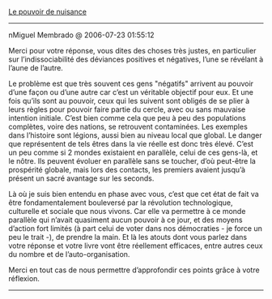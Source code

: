 [Le pouvoir de nuisance](../../../2006/7/le-pouvoir-de-nuisance.md)

---
nMiguel Membrado @ 2006-07-23 01:55:12

Merci pour votre réponse, vous dites des choses très justes, en particulier sur l’indissociabilité des déviances positives et négatives, l’une se révélant à l’aune de l’autre.

Le problème est que très souvent ces gens "négatifs" arrivent au pouvoir d’une façon ou d’une autre car c’est un véritable objectif pour eux. Et une fois qu’ils sont au pouvoir, ceux qui les suivent sont obligés de se plier à leurs règles pour pouvoir faire partie du cercle, avec ou sans mauvaise intention initiale. C’est bien comme cela que peu à peu des populations complètes, voire des nations, se retrouvent contaminées. Les exemples dans l’histoire sont légions, aussi bien au niveau local que global. Le danger que représentent de tels êtres dans la vie réelle est donc très élevé. C’est un peu comme si 2 mondes existaient en parallèle, celui de ces gens-là, et le nôtre. Ils peuvent évoluer en parallèle sans se toucher, d’où peut-être la prospérité globale, mais lors des contacts, les premiers avaient jusqu’à présent un sacré avantage sur les seconds.

Là où je suis bien entendu en phase avec vous, c’est que cet état de fait va être fondamentalement bouleversé par la révolution technologique, culturelle et sociale que nous vivons. Car elle va permettre à ce monde parallèle qui n’avait quasiment aucun pouvoir à ce jour, et des moyens d’action fort limités (à part celui de voter dans nos démocraties - je force un peu le trait -), de prendre la main. Et là les atouts dont vous parlez dans votre réponse et votre livre vont être réellement efficaces, entre autres ceux du nombre et de l’auto-organisation.

Merci en tout cas de nous permettre d’approfondir ces points grâce à votre réflexion.

---


